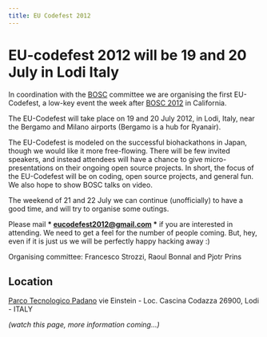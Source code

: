 ```yaml
---
title: EU Codefest 2012
---
```


EU-codefest 2012 will be 19 and 20 July in Lodi Italy
=====================================================

In coordination with the [BOSC](BOSC "wikilink") committee we are
organising the first EU-Codefest, a low-key event the week after [BOSC
2012](BOSC_2012 "wikilink") in California.

The EU-Codefest will take place on 19 and 20 July 2012, in Lodi, Italy,
near the Bergamo and Milano airports (Bergamo is a hub for Ryanair).

The EU-Codefest is modeled on the successful biohackathons in Japan,
though we would like it more free-flowing. There will be few invited
speakers, and instead attendees will have a chance to give
micro-presentations on their ongoing open source projects. In short, the
focus of the EU-Codefest will be on coding, open source projects, and
general fun. We also hope to show BOSC talks on video.

The weekend of 21 and 22 July we can continue (unofficially) to have a
good time, and will try to organise some outings.

Please mail **\* eucodefest2012@gmail.com \*** if you are interested in
attending. We need to get a feel for the number of people coming. But,
hey, even if it is just us we will be perfectly happy hacking away :)

Organising committee: Francesco Strozzi, Raoul Bonnal and Pjotr Prins

Location
--------

[Parco Tecnologico Padano](http://www.tecnoparco.org/) vie Einstein -
Loc. Cascina Codazza 26900, Lodi - ITALY

*(watch this page, more information coming...)*
